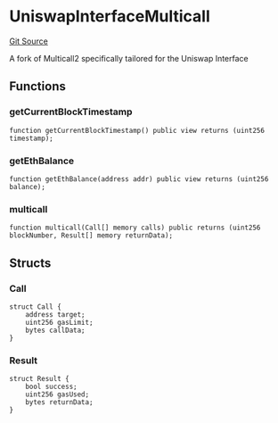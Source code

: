 # UniswapInterfaceMulticall
[Git Source](https://github.com/KYRDTeam/ilo-contracts/blob/be1379a5058f6506f3a229427893748ee4e5ab65/src/lens/UniswapInterfaceMulticall.sol)

A fork of Multicall2 specifically tailored for the Uniswap Interface


## Functions
### getCurrentBlockTimestamp


```solidity
function getCurrentBlockTimestamp() public view returns (uint256 timestamp);
```

### getEthBalance


```solidity
function getEthBalance(address addr) public view returns (uint256 balance);
```

### multicall


```solidity
function multicall(Call[] memory calls) public returns (uint256 blockNumber, Result[] memory returnData);
```

## Structs
### Call

```solidity
struct Call {
    address target;
    uint256 gasLimit;
    bytes callData;
}
```

### Result

```solidity
struct Result {
    bool success;
    uint256 gasUsed;
    bytes returnData;
}
```

